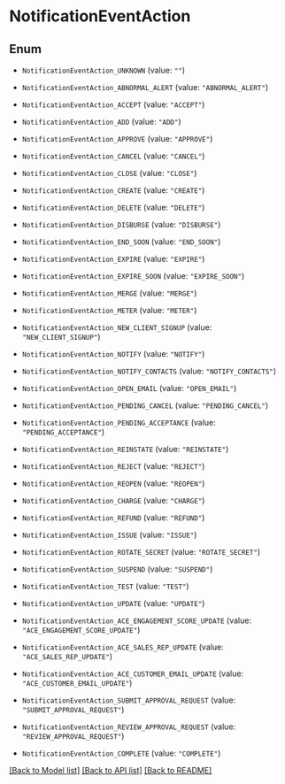# NotificationEventAction

## Enum


* `NotificationEventAction_UNKNOWN` (value: `""`)

* `NotificationEventAction_ABNORMAL_ALERT` (value: `"ABNORMAL_ALERT"`)

* `NotificationEventAction_ACCEPT` (value: `"ACCEPT"`)

* `NotificationEventAction_ADD` (value: `"ADD"`)

* `NotificationEventAction_APPROVE` (value: `"APPROVE"`)

* `NotificationEventAction_CANCEL` (value: `"CANCEL"`)

* `NotificationEventAction_CLOSE` (value: `"CLOSE"`)

* `NotificationEventAction_CREATE` (value: `"CREATE"`)

* `NotificationEventAction_DELETE` (value: `"DELETE"`)

* `NotificationEventAction_DISBURSE` (value: `"DISBURSE"`)

* `NotificationEventAction_END_SOON` (value: `"END_SOON"`)

* `NotificationEventAction_EXPIRE` (value: `"EXPIRE"`)

* `NotificationEventAction_EXPIRE_SOON` (value: `"EXPIRE_SOON"`)

* `NotificationEventAction_MERGE` (value: `"MERGE"`)

* `NotificationEventAction_METER` (value: `"METER"`)

* `NotificationEventAction_NEW_CLIENT_SIGNUP` (value: `"NEW_CLIENT_SIGNUP"`)

* `NotificationEventAction_NOTIFY` (value: `"NOTIFY"`)

* `NotificationEventAction_NOTIFY_CONTACTS` (value: `"NOTIFY_CONTACTS"`)

* `NotificationEventAction_OPEN_EMAIL` (value: `"OPEN_EMAIL"`)

* `NotificationEventAction_PENDING_CANCEL` (value: `"PENDING_CANCEL"`)

* `NotificationEventAction_PENDING_ACCEPTANCE` (value: `"PENDING_ACCEPTANCE"`)

* `NotificationEventAction_REINSTATE` (value: `"REINSTATE"`)

* `NotificationEventAction_REJECT` (value: `"REJECT"`)

* `NotificationEventAction_REOPEN` (value: `"REOPEN"`)

* `NotificationEventAction_CHARGE` (value: `"CHARGE"`)

* `NotificationEventAction_REFUND` (value: `"REFUND"`)

* `NotificationEventAction_ISSUE` (value: `"ISSUE"`)

* `NotificationEventAction_ROTATE_SECRET` (value: `"ROTATE_SECRET"`)

* `NotificationEventAction_SUSPEND` (value: `"SUSPEND"`)

* `NotificationEventAction_TEST` (value: `"TEST"`)

* `NotificationEventAction_UPDATE` (value: `"UPDATE"`)

* `NotificationEventAction_ACE_ENGAGEMENT_SCORE_UPDATE` (value: `"ACE_ENGAGEMENT_SCORE_UPDATE"`)

* `NotificationEventAction_ACE_SALES_REP_UPDATE` (value: `"ACE_SALES_REP_UPDATE"`)

* `NotificationEventAction_ACE_CUSTOMER_EMAIL_UPDATE` (value: `"ACE_CUSTOMER_EMAIL_UPDATE"`)

* `NotificationEventAction_SUBMIT_APPROVAL_REQUEST` (value: `"SUBMIT_APPROVAL_REQUEST"`)

* `NotificationEventAction_REVIEW_APPROVAL_REQUEST` (value: `"REVIEW_APPROVAL_REQUEST"`)

* `NotificationEventAction_COMPLETE` (value: `"COMPLETE"`)


[[Back to Model list]](../README.md#documentation-for-models) [[Back to API list]](../README.md#documentation-for-api-endpoints) [[Back to README]](../README.md)


